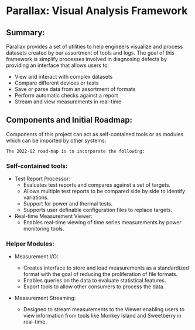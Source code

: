 # Parallax: Visual Analysis Framework

## Summary:

Parallax provides a set of utilities to help engineers visualize and process
datasets created by our assortment of tools and logs. The goal of this
framework is simplify processes involved in diagnosing defects by providing
an interface that allows users to:

* View and interact with complex datasets
* Compare different devices or tests
* Save or parse data from an assortment of formats
* Perform automatic checks against a report
* Stream and view measurements in real-time

## Components and Initial Roadmap:

Components of this project can act as self-contained tools or as modules
which can be imported by other systems:

`The 2022-Q2 road-map is to incorporate the following:`

### Self-contained tools:

* Test Report Processor:
  * Evaluates test reports and compares against a set of targets.
  * Allows multiple test reports to be compared side by side to identify
  variations.
  * Support for power and thermal tests.
  * Supports user definable configuration files to replace targets.
* Real-time Measurement Viewer:
  * Enables real-time viewing of time series measurements by power monitoring
  tools.

### Helper Modules:

* Measurement I/O:
  * Creates interface to store and load measurements as a standardized format
  with the goal of reducing the proliferation of file formats.
  * Enables queries on the data to evaluate statistical features.
  * Export tools to allow other consumers to process the data.

* Measurement Streaming:
  * Designed to stream measurements to the Viewer enabling users to view
  information from tools like Monkey Island and Sweetberry in real-time.
